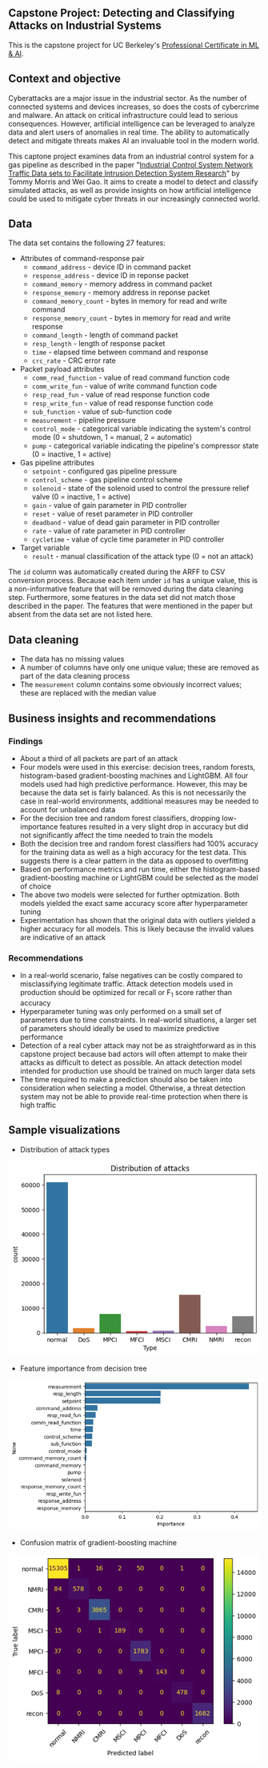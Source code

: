 ## Capstone Project: Detecting and Classifying Attacks on Industrial Systems

This is the capstone project for UC Berkeley's [Professional Certificate in ML &amp; AI](https://em-executive.berkeley.edu/professional-certificate-machine-learning-artificial-intelligence?advocate_program=01t2s000000ZqNbAAK&advocate_source=dashboard&coupon=IXFD6%3A11-8KE65G8&utm_campaign=incentivized_referrals&utm_content=SO+-+Berkeley+Professional+Certificate+in+ML+%26+AI&utm_medium=personal_url&utm_placement=dashboard&utm_source=referral&utm_term=U4i1l80W3GTaStzCNlN16AsmRVmMs3322wkrdiFJJXDjWY2Kl%2FSmYByqk28Z1wpPBt57rCVH9fEKu%2Bj%2B%2B2MnNXlRmW48YqIE%2Ff68xD%2BvB2eWYj%2BrPjaTIMN4--cMEm5pJ85sMlQO6a--ybrOaW%2FFOItWpgIey12Duw%3D%3D#referrals-email-capture-modal).

## Context and objective

Cyberattacks are a major issue in the industrial sector. As the number of connected systems and devices increases, so does the costs of cybercrime and malware. An attack on critical infrastructure could lead to serious consequences. However, artificial intelligence can be leveraged to analyze data and alert users of anomalies in real time. The ability to automatically detect and mitigate threats makes AI an invaluable tool in the modern world.

This captone project examines data from an industrial control system for a gas pipeline as described in the paper "[Industrial Control System Network Traffic Data sets to Facilitate Intrusion Detection System Research](https://link.springer.com/chapter/10.1007/978-3-662-45355-1_5)" by Tommy Morris and Wei Gao. It aims to create a model to detect and classify simulated attacks, as well as provide insights on how artificial intelligence could be used to mitigate cyber threats in our increasingly connected world.

## Data

The data set contains the following 27 features:

* Attributes of command-response pair
  * `command_address` - device ID in command packet
  * `response_address` - device ID in reponse packet
  * `command_memory` - memory address in command packet
  * `response_memory` - memory address in reponse packet
  * `command_memory_count` - bytes in memory for read and write command
  * `response_memory_count` - bytes in memory for read and write response
  * `command_length` - length of command packet
  * `resp_length` - length of response packet
  * `time` - elapsed time between command and response
  * `crc_rate` - CRC error rate
* Packet payload attributes
  * `comm_read_function` - value of read command function code
  * `comm_write_fun` - value of write command function code
  * `resp_read_fun` - value of read response function code
  * `resp_write_fun` - value of read response function code
  * `sub_function` - value of sub-function code
  * `measurement` - pipeline pressure
  * `control_mode` - categorical variable indicating the system's control mode (0 = shutdown, 1 = manual, 2 = automatic)
  * `pump` - categorical variable indicating the pipeline's compressor state (0 = inactive, 1 = active)
* Gas pipeline attributes
  * `setpoint` - configured gas pipeline pressure
  * `control_scheme` - gas pipeline control scheme
  * `solenoid` - state of the solenoid used to control the pressure relief valve (0 = inactive, 1 = active)
  * `gain` - value of gain parameter in PID controller
  * `reset` - value of reset parameter in PID controller
  * `deadband` - value of dead gain parameter in PID controller
  * `rate` - value of rate parameter in PID controller
  * `cycletime` - value of cycle time parameter in PID controller
* Target variable
  * `result` - manual classification of the attack type (0 = not an attack)

The `id` column was automatically created during the ARFF to CSV conversion process. Because each item under `id` has a unique value, this is a non-informative feature that will be removed during the data cleaning step. Furthermore, some features in the data set did not match those described in the paper. The features that were mentioned in the paper but absent from the data set are not listed here.

## Data cleaning

* The data has no missing values
* A number of columns have only one unique value; these are removed as part of the data cleaning process
* The `measurement` column contains some obviously incorrect values; these are replaced with the median value

## Business insights and recommendations

### Findings

* About a third of all packets are part of an attack
* Four models were used in this exercise: decision trees, random forests, histogram-based gradient-boosting machines and LightGBM. All four models used had high predictive performance. However, this may be because the data set is fairly balanced. As this is not necessarily the case in real-world environments, additional measures may be needed to account for unbalanced data
* For the decision tree and random forest classifiers, dropping low-importance features resulted in a very slight drop in accuracy but did not significantly affect the time needed to train the models
* Both the decision tree and random forest classifiers had 100% accuracy for the training data as well as a high accuracy for the test data. This suggests there is a clear pattern in the data as opposed to overfitting
* Based on performance metrics and run time, either the histogram-based gradient-boosting machine or LightGBM could be selected as the model of choice
* The above two models were selected for further optmization. Both models yielded the exact same accuracy score after hyperparameter tuning
* Experimentation has shown that the original data with outliers yielded a higher accuracy for all models. This is likely because the invalid values are indicative of an attack

### Recommendations

* In a real-world scenario, false negatives can be costly compared to misclassifying legitimate traffic. Attack detection models used in production should be optimized for recall or F<sub>1</sub> score rather than accuracy
* Hyperparameter tuning was only performed on a small set of parameters due to time constraints. In real-world situations, a larger set of parameters should ideally be used to maximize predictive performance
* Detection of a real cyber attack may not be as straightforward as in this capstone project because bad actors will often attempt to make their attacks as difficult to detect as possible. An attack detection model intended for production use should be trained on much larger data sets
* The time required to make a prediction should also be taken into consideration when selecting a model. Otherwise, a threat detection system may not be able to provide real-time protection when there is high traffic

## Sample visualizations

* Distribution of attack types

![](images/attacks.png)

* Feature importance from decision tree

![](images/dt_importance.png)

* Confusion matrix of gradient-boosting machine

![](images/gbm_cm.png)